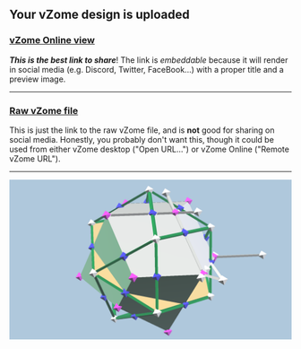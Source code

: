 ## Your vZome design is uploaded

### [vZome Online view][embed]

***This is the best link to share***!  The link is *embeddable* because it will render in social media (e.g. Discord, Twitter, FaceBook...) with a proper title and a preview image.

---

### [Raw vZome file][raw]

This is just the link to the raw vZome file, and is **not** good for
sharing on social media.
Honestly, you probably don't want this, though it could be used from either
vZome desktop ("Open URL...") or vZome Online ("Remote vZome URL").

---

![Image](<Dual_Tri_OrthobicupolaJ27.png>)


[embed]: <https://vzome.com/app/embed.py?url=https://raw.githubusercontent.com/domdib/vzome-sharing/main/2021/07/03/11-08-56-Dual_Tri_OrthobicupolaJ27/Dual_Tri_OrthobicupolaJ27.vZome>
[raw]: <https://raw.githubusercontent.com/domdib/vzome-sharing/main/2021/07/03/11-08-56-Dual_Tri_OrthobicupolaJ27/Dual_Tri_OrthobicupolaJ27.vZome>
